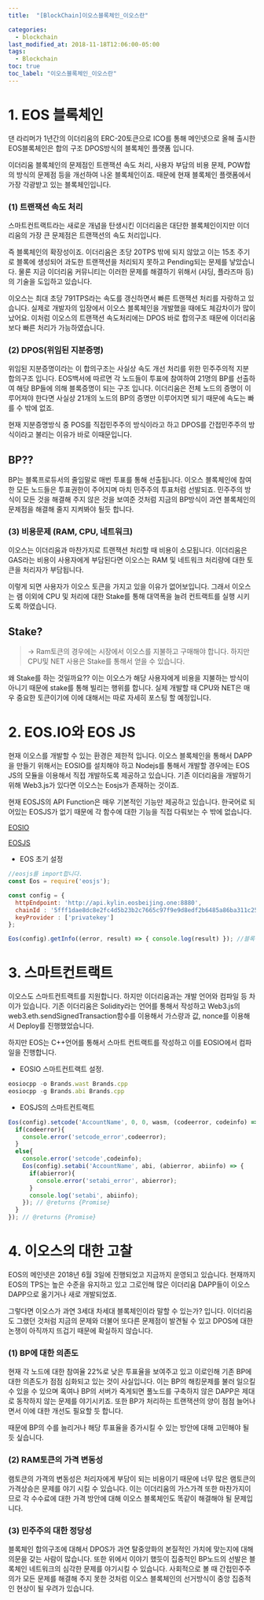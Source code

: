 ```yaml
---
title:  "[BlockChain]이오스블록체인_이오스란"

categories:
  - blockchain
last_modified_at: 2018-11-18T12:06:00-05:00
tags:
  - Blockchain
toc: true
toc_label: "이오스블록체인_이오스란"
---
```


# 1. EOS 블록체인  

댄 라리머가 1년간의 이더리움의 ERC-20토큰으로 ICO를 통해 메인넷으로 올해 출시한 EOS블록체인은 합의 구조 DPOS방식의 블록체인 플랫폼 입니다.  

이더리움 블록체인의 문제점인 트랜잭션 속도 처리, 사용자 부담의 비용 문제, POW합의 방식의 문제점 등을 개선하여 나온 블록체인이죠. 때문에 현재 블록체인 플랫폼에서 가장 각광받고 있는 블록체인입니다.


### (1) 트랜잭션 속도 처리

스마트컨트랙트라는 새로운 개념을 탄생시킨 이더리움은 대단한 블록체인이지만 이더리움의 가장 큰 문제점은 트랜잭션의 속도 처리입니다.  

즉 블록체인의 확장성이죠. 이더리움은 초당 20TPS 밖에 되지 않았고 이는 15초 주기로 블록에 생성되어 과도한 트랜잭션을 처리되지 못하고 Pending되는 문제를 낳았습니다. 물론 지금 이더리움 커뮤니티는 이러한 문제를 해결하기 위해서 (샤딩, 플라즈마 등)의 기술을 도입하고 있습니다.

이오스는 최대 초당 791TPS라는 속도를 갱신하면서 빠른 트랜잭션 처리를 자랑하고 있습니다. 실제로 개발자의 입장에서 이오스 블록체인을 개발했을 때에도 체감차이가 많이났어요. 이처럼 이오스의 트랜잭션 속도처리에는 DPOS 바로 합의구조 때문에 이더리움보다 빠른 처리가 가능하였습니다.

### (2) DPOS(위임된 지분증명)

위임된 지분증명이라는 이 합의구조는 사실상 속도 개선 처리를 위한 민주주의적 지분 합의구조 입니다. EOS백서에 따르면 각 노드들이 투표에 참여하여 21명의 BP를 선출하여 해당 BP들에 의해 블록증명이 되는 구조 입니다. 이더리움은 전체 노드의 증명이 이루어져야 한다면 사실상 21개의 노드의 BP의 증명만 이루어지면 되기 때문에 속도는 빠를 수 밖에 없죠.

현재 지분증명방식 중 POS를 직접민주주의 방식이라고 하고 DPOS를 간접민주주의 방식이라고 불리는 이유가 바로 이때문입니다.

## BP??

BP는 블록프로듀서의 줄임말로 매번 투표를 통해 선출됩니다. 이오스 블록체인에 참여한 모든 노드들은 투표권한이 주어지며 마치 민주주의 투표처럼 선발되죠. 민주주의 방식이 모든 것을 해결해 주지 않은 것을 보여준 것처럼 지금의 BP방식이 과연 블록체인의 문제점을 해결해 줄지 지켜봐야 될듯 합니다.

### (3) 비용문제 (RAM, CPU, 네트워크)

이오스는 이더리움과 마찬가지로 트랜잭션 처리할 때 비용이 소모됩니다. 이더리움은 GAS라는 비용이 사용자에게 부담된다면 이오스는 RAM 및 네트워크 처리량에 대한 토큰을 처리자가 부담됩니다.

이렇게 되면 사용자가 이오스 토큰을 가지고 있을 이유가 없어보입니다. 그래서 이오스는 램 이외에 CPU 및 처리에 대한 Stake를 통해 대역폭을 늘려 컨트랙트를 실행 시키도록 하였습니다.

## Stake?

> -> Ram토큰의 경우에는 시장에서 이오스를 지불하고 구매해야 합니다. 하지만 CPU및 NET 사용은 Stake를 통해서 얻을 수 있습니다.

왜 Stake를 하는 것일까요?? 이는 이오스가 해당 사용자에게 비용을 지불하는 방식이 아니기 때문에 stake를 통해 빌리는 행위를 합니다. 실제 개발할 때 CPU와 NET은 매우 중요한 토큰이기에 이에 대해서는 따로 자세히 포스팅 할 예정입니다.

# 2. EOS.IO와 EOS JS
현재 이오스를 개발할 수 있는 환경은 제한적 입니다. 이오스 블록체인을 통해서 DAPP을 만들기 위해서는 EOSIO를 설치해야 하고 Nodejs를 통해서 개발할 경우에는 EOS JS의 모듈을 이용해서 직접 개발하도록 제공하고 있습니다. 기존 이더리움을 개발하기 위해 Web3.js가 있다면 이오스는 Eosjs가 존재하는 것이죠.

현재 EOSJS의 API Function은 매우 기본적인 기능만 제공하고 있습니다. 한국어로 되어있는 EOSJS가 없기 때문에 각 함수에 대한 기능을 직접 다뤄보는 수 밖에 없습니다.

[EOSIO](https://github.com/EOSIO/eosjs)

[EOSJS](https://www.npmjs.com/package/eosjs)

* EOS 초기 설정

```js
//eosjs를 import합니다.
const Eos = require('eosjs');

const config = {
  httpEndpoint: 'http://api.kylin.eosbeijing.one:8880',
  chainId : '5fff1dae8dc8e2fc4d5b23b2c7665c97f9e9d8edf2b6485a86ba311c25639191',
  keyProvider : ['privatekey']
};

Eos(config).getInfo((error, result) => { console.log(result) }); //블록정보 가져오기
```

# 3. 스마트컨트랙트
이오스도 스마트컨트랙트를 지원합니다. 하지만 이더리움과는 개발 언어와 컴파일 등 차이가 있습니다. 기존 이더리움은 Solidity라는 언어를 통해서 작성하고 Web3.js의 web3.eth.sendSignedTransaction함수를 이용해서 가스량과 값, nonce를 이용해서 Deploy를 진행했었습니다.

하지만 EOS는 C++언어를 통해서 스마트 컨트랙트를 작성하고 이를 EOSIO에서 컴파일을 진행합니다.

* EOSIO 스마트컨트랙트 설정.

```js
eosiocpp -o Brands.wast Brands.cpp
eosiocpp -g Brands.abi Brands.cpp
```

* EOSJS의 스마트컨트랙트

```js
Eos(config).setcode('AccountName', 0, 0, wasm, (codeerror, codeinfo) => {
  if(codeerror){
    console.error('setcode_error',codeerror);
  }
  else{
    console.error('setcode',codeinfo);
    Eos(config).setabi('AccountName', abi, (abierror, abiinfo) => {
      if(abierror){
        console.error('setabi_error', abierror);
      }
      console.log('setabi', abiinfo);
    }); // @returns {Promise}
  }
}); // @returns {Promise}
```

# 4. 이오스의 대한 고찰
EOS의 메인넷은 2018년 6월 3일에 진행되었고 지금까지 운영되고 있습니다. 현재까지 EOS의 TPS는 높은 수준을 유지하고 있고 그로인해 많은 이더리움 DAPP들이 이오스 DAPP으로 옮기거나 새로 개발되었죠.

그렇다면 이오스가 과연 3세대 차세대 블록체인이라 말할 수 있는가? 입니다. 이더리움도 그랬던 것처럼 지금의 문제와 더불어 또다른 문제점이 발견될 수 있고 DPOS에 대한 논쟁이 아직까지 뜨겁기 때문에 확실하지 않습니다.

### (1) BP에 대한 의존도

현재 각 노드에 대한 참여율 22%로 낮은 투표율을 보여주고 있고 이로인해 기존 BP에 대한 의존도가 점점 심화되고 있는 것이 사실입니다. 이는 BP의 해킹문제를 불러 일으킬 수 있을 수 있으며 혹여나 BP의 서버가 죽게되면 풀노드를 구축하지 않은 DAPP은 제대로 동작하지 않는 문제를 야기시키죠. 또한 BP가 처리하는 트랜잭션의 양이 점점 늘어나면서 이에 대한 개선도 필요할 듯 합니다.

때문에 BP의 수를 늘리거나 해당 투표율을 증가시킬 수 있는 방안에 대해 고민해야 될 듯 싶습니다.

### (2) RAM토큰의 가격 변동성

램토큰의 가격의 변동성은 처리자에게 부담이 되는 비용이기 때문에 너무 많은 램토큰의 가격상승은 문제를 야기 시킬 수 있습니다. 이는 이더리움의 가스가격 또한 마찬가지이므로 각 수수료에 대한 가격 방안에 대해 이오스 블록체인도 똑같이 해결해야 될 문제입니다.

### (3) 민주주의 대한 정당성

블록체인 합의구조에 대해서 DPOS가 과연 탈중앙화의 본질적인 가치에 맞는지에 대해 의문을 갖는 사람이 많습니다. 또한 위에서 이야기 했듯이 집중적인 BP노드의 선발은 블록체인 네트워크의 심각한 문제를 야기시킬 수 있습니다. 사회적으로 볼 때 간접민주주의가 모든 문제를 해결해 주지 못한 것처럼 이오스 블록체인의 선거방식이 중앙 집중적인 현상이 될 우려가 있습니다.
